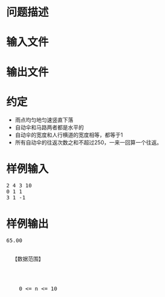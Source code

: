 

# 问题描述



# 输入文件



# 输出文件



# 约定


<ul>
	<li>
		雨点均匀地匀速竖直下落
	</li>
	<li>
		自动伞和马路两者都是水平的
	</li>
	<li>
		自动伞的宽度和人行横道的宽度相等，都等于1
	</li>
	<li>
		所有自动伞的往返次数之和不超过250，一来一回算一个往返。
	</li>
</ul>

# 样例输入


<pre>2 4 3 10
0 1 1
3 1 -1
</pre>

# 样例输出


<pre>65.00
<p style="font-family:Arial, Verdana, sans-serif;">
	【数据范围】
</p>

<div>
	0 &lt;= n &lt;= 10
</div>
</pre>
